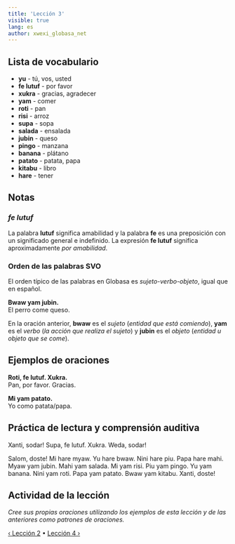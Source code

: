 ```yaml
---
title: 'Lección 3'
visible: true
lang: es
author: xwexi_globasa_net
---
```


## Lista de vocabulario

* **yu** - tú, vos, usted
* **fe lutuf** - por favor
* **xukra** - gracias, agradecer
* **yam** - comer
* **roti** - pan
* **risi** - arroz
* **supa** - sopa
* **salada** - ensalada
* **jubin** - queso
* **pingo** - manzana
* **banana** - plátano
* **patato** - patata, papa
* **kitabu** - libro
* **hare** - tener

## Notas
### _fe lutuf_

La palabra **lutuf** significa amabilidad y la palabra **fe** es una preposición con un significado general e indefinido. La expresión **fe lutuf** significa aproximadamente _por amabilidad_.

### Orden de las palabras SVO

El orden típico de las palabras en Globasa es _sujeto-verbo-objeto_, igual que en español.

**Bwaw yam jubin.**  
El perro come queso.
 
En la oración anterior, **bwaw** es el _sujeto_ (_entidad que está comiendo_), **yam** es el _verbo_ (_la acción que realiza el sujeto_) y **jubin** es el _objeto_ (_entidad u objeto que se come_).

## Ejemplos de oraciones

**Roti, fe lutuf. Xukra.**  
Pan, por favor. Gracias.

**Mi yam patato.**  
Yo como patata/papa.

## Práctica de lectura y comprensión auditiva

Xanti, sodar! Supa, fe lutuf. Xukra. Weda, sodar!

Salom, doste! Mi hare myaw. Yu hare bwaw. Nini hare piu. Papa hare mahi. Myaw yam jubin. Mahi yam salada. Mi yam risi. Piu yam pingo. Yu yam banana. Nini yam roti. Papa yam patato. Bwaw yam kitabu. Xanti, doste!

## Actividad de la lección

_Cree sus propias oraciones utilizando los ejemplos de esta lección y de las anteriores como patrones de oraciones._

[&#8249; Lección 2](./02.darsu.02.default.spa.md) &#8226;
[Lección 4 &#8250;](./02.darsu.04.default.spa.md)
